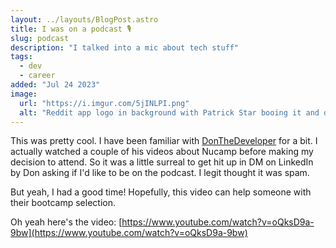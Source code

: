 ```yaml
---
layout: ../layouts/BlogPost.astro
title: I was on a podcast 🎙️
slug: podcast
description: "I talked into a mic about tech stuff"
tags:
  - dev
  - career
added: "Jul 24 2023"
image:
  url: "https://i.imgur.com/5jINLPI.png"
  alt: "Reddit app logo in background with Patrick Star booing it and doing a thumbs down."
---
```


This was pretty cool. I have been familiar with [DonTheDeveloper](https://www.youtube.com/@DonTheDeveloper/featured) for a bit. I actually watched a couple of his videos about Nucamp before making my decision to attend. So it was a little surreal to get hit up in DM on LinkedIn by Don asking if I'd like to be on the podcast. I legit thought it was spam.

But yeah, I had a good time! Hopefully, this video can help someone with their bootcamp selection.

Oh yeah here's the video: [https://www.youtube.com/watch?v=oQksD9a-9bw](https://www.youtube.com/watch?v=oQksD9a-9bw)
